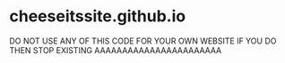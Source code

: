 # cheeseitssite.github.io
DO NOT USE ANY OF THIS CODE FOR YOUR OWN WEBSITE
IF YOU DO THEN STOP EXISTING AAAAAAAAAAAAAAAAAAAAAAA
